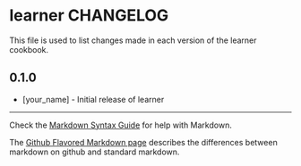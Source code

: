 # learner CHANGELOG

This file is used to list changes made in each version of the learner cookbook.

## 0.1.0
- [your_name] - Initial release of learner

- - -
Check the [Markdown Syntax Guide](http://daringfireball.net/projects/markdown/syntax) for help with Markdown.

The [Github Flavored Markdown page](http://github.github.com/github-flavored-markdown/) describes the differences between markdown on github and standard markdown.
